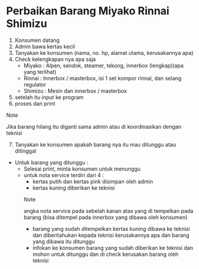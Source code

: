 # Perbaikan Barang Miyako Rinnai Shimizu
1. Konsumen datang
2. Admin bawa kertas kecil
3. Tanyakan ke konsumen (nama, no. hp, alamat utama, kerusakannya apa)
4. Check kelengkapan nya apa saja 
   * Miyako : Alpen, sendok, steamer, tekong, innerbox (lengkap)(apa yang terlihat)
   * Rinnai : Innerbox / masterbox, isi 1 set kompor rinnai, dan selang regulator
   * Shimizu : Mesin dan innerbox / masterbox
5. setelah itu input ke program
6. proses dan print

> [!NOTE]
> Jika barang hilang itu diganti sama admin atau di koordinasikan dengan teknisi

7. Tanyakan ke konsumen apakah barang nya itu mau ditunggu atau ditinggal
* Untuk barang yang ditunggu :
  * Selesai print, minta konsumen untuk menunggu
  * untuk nota service terdiri dari 4 :
    * kertas putih dan kertas pink disimpan oleh admin
    * kertas kuning diberikan ke teknisi 
    > [!NOTE]
    > angka nota service pada sebelah kanan atas yang di tempelkan pada barang (bisa ditempel pada innerbox yang dibawa oleh konsumen)
    * barang yang sudah ditempelkan kertas kuning dibawa ke teknisi dan diberitahukan kepada teknisi kerusakannya apa dan barang yang dibawa itu ditunggu
    * infokan ke konsumen barang yang sudah diberikan ke teknisi dan mohon untuk ditunggu dan di check kerusakan barang oleh teknisi


